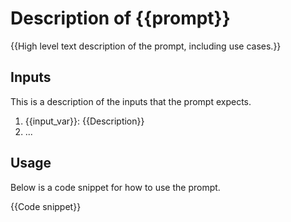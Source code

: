 <!-- Add a template for READMEs that capture the utility of prompts -->

# Description of {{prompt}}

{{High level text description of the prompt, including use cases.}}

## Inputs

This is a description of the inputs that the prompt expects.

1. {{input_var}}: {{Description}}
2. ...


## Usage

Below is a code snippet for how to use the prompt.

{{Code snippet}}

